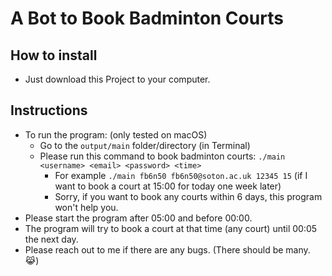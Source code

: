 # A Bot to Book Badminton Courts

## How to install

- Just download this Project to your computer.

## Instructions
- To run the program: (only tested on macOS)
  - Go to the `output/main` folder/directory (in Terminal)
  - Please run this command to book badminton courts: `./main <username> <email> <password> <time>`
    - For example `./main fb6n50 fb6n50@soton.ac.uk 12345 15` (if I want to book a court at 15:00 for today one week later)
    - Sorry, if you want to book any courts within 6 days, this program won't help you.
- Please start the program after 05:00 and before 00:00. 
- The program will try to book a court at that time (any court) until 00:05 the next day.
- Please reach out to me if there are any bugs. (There should be many. 😹)